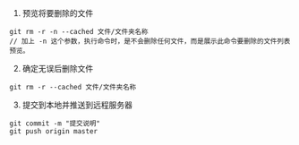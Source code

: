 1. 预览将要删除的⽂件

```
git rm -r -n --cached ⽂件/⽂件夹名称
// 加上 -n 这个参数，执⾏命令时，是不会删除任何⽂件，⽽是展⽰此命令要删除的⽂件列表预览。
```

2. 确定⽆误后删除⽂件

```
git rm -r --cached ⽂件/⽂件夹名称
```

3. 提交到本地并推送到远程服务器

```
git commit -m "提交说明"
git push origin master
```

